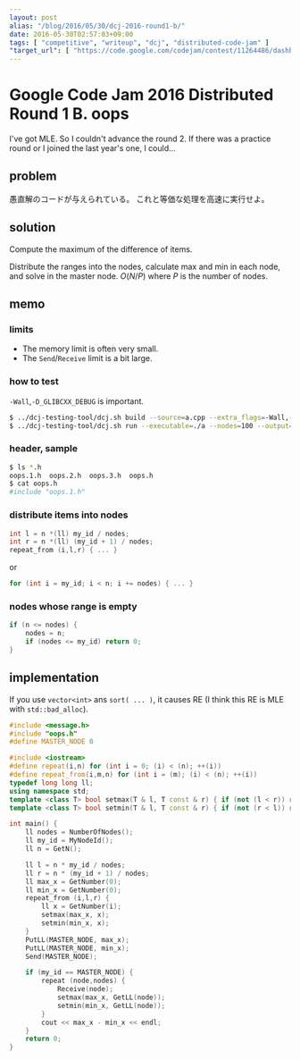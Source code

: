 ```yaml
---
layout: post
alias: "/blog/2016/05/30/dcj-2016-round1-b/"
date: 2016-05-30T02:57:03+09:00
tags: [ "competitive", "writeup", "dcj", "distributed-code-jam" ]
"target_url": [ "https://code.google.com/codejam/contest/11264486/dashboard#s=p1" ]
---
```


# Google Code Jam 2016 Distributed Round 1 B. oops

I've got MLE.
So I couldn't advance the round 2. If there was a practice round or I joined the last year's one, I could...

## problem

愚直解のコードが与えられている。
これと等価な処理を高速に実行せよ。

## solution

Compute the maximum of the difference of items.

Distribute the ranges into the nodes, calculate max and min in each node, and solve in the master node. $O(N / P)$ where $P$ is the number of nodes.

## memo

### limits

-   The memory limit is often very small.
-   The `Send`/`Receive` limit is a bit large.

### how to test

`-Wall`,`-D_GLIBCXX_DEBUG` is important.

``` sh
$ ../dcj-testing-tool/dcj.sh build --source=a.cpp --extra_flags=-Wall,-D_GLIBCXX_DEBUG
$ ../dcj-testing-tool/dcj.sh run --executable=./a --nodes=100 --output=all
```

### header, sample

``` sh
$ ls *.h
oops.1.h  oops.2.h  oops.3.h  oops.h
$ cat oops.h
#include "oops.1.h"
```

### distribute items into nodes

``` c++
int l = n *(ll) my_id / nodes;
int r = n *(ll) (my_id + 1) / nodes;
repeat_from (i,l,r) { ... }
```

or

``` c++
for (int i = my_id; i < n; i += nodes) { ... }
```

### nodes whose range is empty

``` c++
if (n <= nodes) {
    nodes = n;
    if (nodes <= my_id) return 0;
}
```

## implementation

If you use `vector<int>` ans `sort( ... )`, it causes RE (I think this RE is MLE with `std::bad_alloc`).

``` c++
#include <message.h>
#include "oops.h"
#define MASTER_NODE 0

#include <iostream>
#define repeat(i,n) for (int i = 0; (i) < (n); ++(i))
#define repeat_from(i,m,n) for (int i = (m); (i) < (n); ++(i))
typedef long long ll;
using namespace std;
template <class T> bool setmax(T & l, T const & r) { if (not (l < r)) return false; l = r; return true; }
template <class T> bool setmin(T & l, T const & r) { if (not (r < l)) return false; l = r; return true; }

int main() {
    ll nodes = NumberOfNodes();
    ll my_id = MyNodeId();
    ll n = GetN();

    ll l = n * my_id / nodes;
    ll r = n * (my_id + 1) / nodes;
    ll max_x = GetNumber(0);
    ll min_x = GetNumber(0);
    repeat_from (i,l,r) {
        ll x = GetNumber(i);
        setmax(max_x, x);
        setmin(min_x, x);
    }
    PutLL(MASTER_NODE, max_x);
    PutLL(MASTER_NODE, min_x);
    Send(MASTER_NODE);

    if (my_id == MASTER_NODE) {
        repeat (node,nodes) {
            Receive(node);
            setmax(max_x, GetLL(node));
            setmin(min_x, GetLL(node));
        }
        cout << max_x - min_x << endl;
    }
    return 0;
}
```
